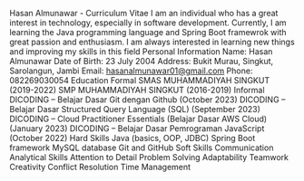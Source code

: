 
Hasan Almunawar - Curriculum Vitae
I am an individual who has a great interest in technology, especially in software 
development. Currently, I am learning the Java programming language and Spring 
Boot framewrok with great passion and enthusiasm. I am always interested in 
learning new things and improving my skills in this field
Personal Information
Name: Hasan Almunawar
Date of Birth: 23 July 2004
Address: Bukit Murau, Singkut, Sarolangun, Jambi
Email: hasanalmunawar01@gmail.com
Phone: 082269030054
Education
Formal
SMAS MUHAMMADIYAH SINGKUT (2019-2022)
SMP MUHAMMADIYAH SINGKUT (2016-2019)
Informal
DICODING – Belajar Dasar Git dengan Github (October 2023)
DICODING – Belajar Dasar Structured Query Language (SQL) (September 2023)
DICODING – Cloud Practitioner Essentials (Belajar Dasar AWS Cloud) (January 2023)
DICODING – Belajar Dasar Pemrograman JavaScript (October 2022)
Hard Skills
Java (basics, OOP, JDBC)
Spring Boot framework
MySQL database
Git and GitHub
Soft Skills
Communication
Analytical Skills
Attention to Detail
Problem Solving
Adaptability
Teamwork
Creativity
Conflict Resolution
Time Management
